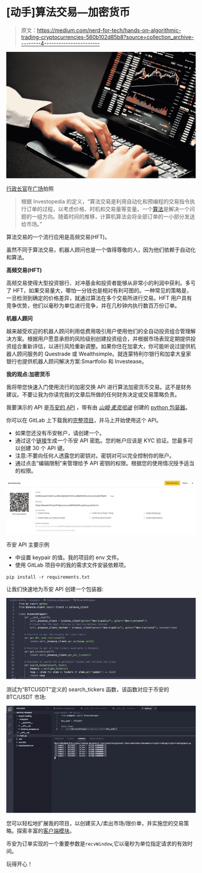 # [动手]算法交易—加密货币

> 原文：<https://medium.com/nerd-for-tech/hands-on-algorithmic-trading-cryptocurrencies-560b102d85b8?source=collection_archive---------4----------------------->

![](img/4aa70d83bf2f38ea8f518a4239a67696.png)

[行政长官](https://unsplash.com/@executium?utm_source=medium&utm_medium=referral)在[广场](https://unsplash.com?utm_source=medium&utm_medium=referral)拍照

> 根据 Investopedia 的定义，“算法交易是利用自动化和预编程的交易指令执行订单的过程，以考虑价格、时机和交易量等变量。一个[算法](https://www.investopedia.com/terms/a/algorithm.asp)是解决一个问题的一组方向。随着时间的推移，计算机算法会将全部订单的一小部分发送给市场。”

算法交易的一个流行应用是高频交易(HFT)。

虽然不同于算法交易，机器人顾问也是一个值得尊敬的人，因为他们依赖于自动化和算法。

**高频交易(HFT)**

高频交易使得大型投资银行、对冲基金和投资者能够从非常小的利润中获利。多亏了 HFT，如果交易量大，哪怕一分钱也是相对有利可图的。一种常见的策略是，一旦检测到确定的价格差异，就通过算法在多个交易所进行交易。HFT 用户具有竞争优势，他们以毫秒为单位进行竞争，并在几秒钟内执行数百万份订单。

**机器人顾问**

越来越受欢迎的机器人顾问利用低费用吸引用户使用他们的全自动投资组合管理解决方案。根据用户愿意承担的风险级别创建投资组合，并根据市场表现定期提供投资组合重新评估，以进行风险重新调整。如果你住在加拿大，你可能听说过提供机器人顾问服务的 Questrade 或 Wealthsimple。就连蒙特利尔银行和加拿大皇家银行也提供机器人顾问解决方案:Smartfolio 和 Investease。

**我的观点:加密货币**

我将带您快速入门使用流行的加密交换 API 进行算法加密货币交易。这不是财务建议。不要让我为你读完我的文章后所做的任何财务决定或交易策略负责。

我要演示的 API 是[币安的 API](https://binance-docs.github.io/apidocs/spot/en/#introduction) ，带有由 [*山姆·麦克哈迪*](https://github.com/sammchardy) 创建的 [python 包装器](https://github.com/sammchardy/python-binance)。

你可以在 GitLab 上下载我的[完整项目](https://gitlab.com/marckhair/crypto-trading)，并马上开始使用这个 API。

*   如果您还没有币安帐户，请创建一个。
*   通过这个[链接](https://www.binance.com/en/my/settings/api-management)生成一个币安 API 密匙。您的帐户应该是 KYC 验证。您最多可以创建 30 个 API 键。
*   注意:不要向任何人透露您的密钥对。密钥对可以完全控制你的账户。
*   通过点击“编辑限制”来管理给予 API 密钥的权限。根据您的使用情况授予适当的权限。

![](img/4eae09c32c2398c504e360eca7062fa0.png)

币安 API 主要示例

*   中设置 keypair 的值。我的项目的 env 文件。
*   使用 GitLab 项目中的我的需求文件安装依赖项。

```
pip install -r requirements.txt
```

让我们快速地为币安 API 创建一个包装器:

![](img/6deeaf97d3dd4bc923cd7f1e0ae8673f.png)

测试为“BTCUSDT”定义的 search_tickers 函数，该函数对应于币安的 BTC/USDT 市场:

![](img/f32ec82a204207089c7484ed2796bbbc.png)

您可以轻松地扩展我的项目，以创建买入/卖出市场/限价单，并实施您的交易策略。探索丰富的[客户端模块](https://python-binance.readthedocs.io/en/latest/binance.html#module-binance.client)。

币安为订单实现的一个重要参数是`recvWindow`,它以毫秒为单位指定请求的有效时间。

玩得开心！